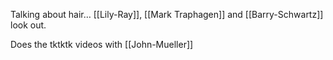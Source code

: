 Talking about hair… [[Lily-Ray]], [[Mark Traphagen]] and [[Barry-Schwartz]] look out.

Does the tktktk videos with [[John-Mueller]]